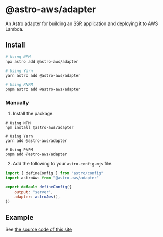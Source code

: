 # @astro-aws/adapter

An [Astro](https://astro.build) adapter for building an SSR application and deploying it to AWS Lambda.

## Install

```sh
# Using NPM
npx astro add @astro-aws/adapter

# Using Yarn
yarn astro add @astro-aws/adapter

# Using PNPM
pnpm astro add @astro-aws/adapter
```

### Manually

1. Install the package.

```
# Using NPM
npm install @astro-aws/adapter

# Using Yarn
yarn add @astro-aws/adapter

# Using PNPM
pnpm add @astro-aws/adapter
```

2. Add the following to your `astro.config.mjs` file.

```js
import { defineConfig } from "astro/config"
import astroAws from "@astro-aws/adapter"

export default defineConfig({
	output: "server",
	adapter: astroAws(),
})
```

## Example

See [the source code of this site](https://github.com/lukeshay/astro-aws/blob/main/apps/www/astro.config.ts)
